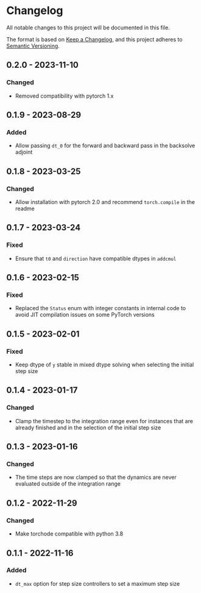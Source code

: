 # Changelog

All notable changes to this project will be documented in this file.

The format is based on [Keep a Changelog](https://keepachangelog.com/en/1.0.0/),
and this project adheres to [Semantic Versioning](https://semver.org/spec/v2.0.0.html).

## 0.2.0 - 2023-11-10

### Changed

- Removed compatibility with pytorch 1.x

## 0.1.9 - 2023-08-29

### Added

- Allow passing `dt_0` for the forward and backward pass in the backsolve adjoint

## 0.1.8 - 2023-03-25

### Changed

- Allow installation with pytorch 2.0 and recommend `torch.compile` in the readme

## 0.1.7 - 2023-03-24

### Fixed

- Ensure that `t0` and `direction` have compatible dtypes in `addcmul`

## 0.1.6 - 2023-02-15

### Fixed

- Replaced the `Status` enum with integer constants in internal code to avoid JIT
  compilation issues on some PyTorch versions

## 0.1.5 - 2023-02-01

### Fixed

- Keep dtype of `y` stable in mixed dtype solving when selecting the initial step size

## 0.1.4 - 2023-01-17

### Changed

- Clamp the timestep to the integration range even for instances that are already finished
  and in the selection of the initial step size

## 0.1.3 - 2023-01-16

### Changed

- The time steps are now clamped so that the dynamics are never evaluated outside of the
  integration range

## 0.1.2 - 2022-11-29

### Changed

- Make torchode compatible with python 3.8

## 0.1.1 - 2022-11-16

### Added

- `dt_max` option for step size controllers to set a maximum step size
